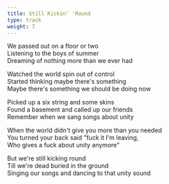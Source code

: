 ```yaml
---
title: Still Kickin' 'Round
type: track
weight: 7
---
```

We passed out on a floor or two  
Listening to the boys of summer  
Dreaming of nothing more than we ever had

Watched the world spin out of control  
Started thinking maybe there's something  
Maybe there's something we should be doing now

Picked up a six string and some skins  
Found a basement and called up our friends  
Remember when we sang songs about unity

When the world didn't give you more than you needed  
You turned your back said "fuck it I'm leaving,  
Who gives a fuck about unity anymore"

But we're still kicking round  
Till we're dead buried in the ground  
Singing our songs and dancing to that unity sound
